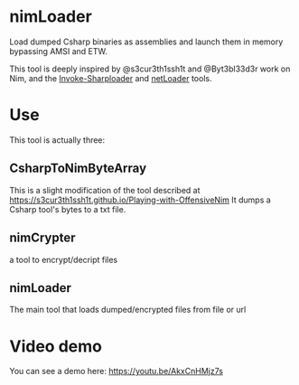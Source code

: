 # nimLoader
Load dumped Csharp binaries as assemblies and launch them in memory bypassing AMSI and ETW.

This tool is deeply inspired by @s3cur3th1ssh1t and @Byt3bl33d3r work on Nim, and the  [Invoke-Sharploader](https://github.com/S3cur3Th1sSh1t/Invoke-SharpLoader) and [netLoader](https://github.com/Flangvik/NetLoader) tools.

# Use
This tool is actually three:
## CsharpToNimByteArray
This is a slight modification of the tool described at https://s3cur3th1ssh1t.github.io/Playing-with-OffensiveNim
It dumps a Csharp tool's bytes to a txt file.

## nimCrypter
a tool to encrypt/decript files

## nimLoader
The main tool that loads dumped/encrypted files from file or url

# Video demo
You can see a demo here:
https://youtu.be/AkxCnHMjz7s
